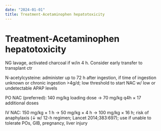 ```yaml
---
date: "2024-01-01"
title: Treatment-Acetaminophen hepatotoxicity
---
```


# Treatment-Acetaminophen hepatotoxicity

NG lavage, activated charcoal if w/in 4 h. Consider early transfer to transplant ctr

N-acetylcysteine: administer up to 72 h after ingestion, if time of ingestion unknown or chronic ingestion >4g/d; low threshold to start NAC w/ low or undetectable APAP levels

PO NAC (preferred): 140 mg/kg loading dose → 70 mg/kg q4h × 17 additional doses

IV NAC: 150 mg/kg × 1 h → 50 mg/kg × 4 h → 100 mg/kg × 16 h; risk of anaphylaxis (↓ w/ 12-h regimen; Lancet 2014;383:697); use if unable to tolerate POs, GIB, pregnancy, liver injury
